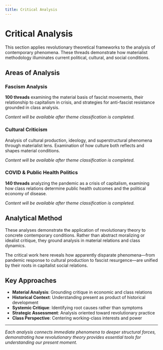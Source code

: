 ```yaml
---
title: Critical Analysis
---
```


# Critical Analysis

This section applies revolutionary theoretical frameworks to the analysis of contemporary phenomena. These threads demonstrate how materialist methodology illuminates current political, cultural, and social conditions.

## Areas of Analysis

### Fascism Analysis
**100 threads** examining the material basis of fascist movements, their relationship to capitalism in crisis, and strategies for anti-fascist resistance grounded in class analysis.

*Content will be available after theme classification is completed.*

### Cultural Criticism
Analysis of cultural production, ideology, and superstructural phenomena through materialist lens. Examination of how culture both reflects and shapes material conditions.

*Content will be available after theme classification is completed.*

### COVID & Public Health Politics
**140 threads** analyzing the pandemic as a crisis of capitalism, examining how class relations determine public health outcomes and the political economy of disease.

*Content will be available after theme classification is completed.*

## Analytical Method

These analyses demonstrate the application of revolutionary theory to concrete contemporary conditions. Rather than abstract moralizing or idealist critique, they ground analysis in material relations and class dynamics.

The critical work here reveals how apparently disparate phenomena—from pandemic response to cultural production to fascist resurgence—are unified by their roots in capitalist social relations.

## Key Approaches

- **Material Analysis**: Grounding critique in economic and class relations
- **Historical Context**: Understanding present as product of historical development
- **Systemic Critique**: Identifying root causes rather than symptoms
- **Strategic Assessment**: Analysis oriented toward revolutionary practice
- **Class Perspective**: Centering working-class interests and power

---

*Each analysis connects immediate phenomena to deeper structural forces, demonstrating how revolutionary theory provides essential tools for understanding our present moment.*